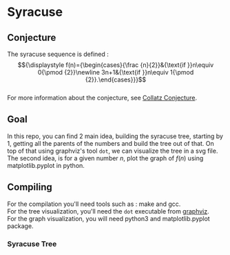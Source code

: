 ﻿# Syracuse

## Conjecture

The syracuse sequence is defined : $${\displaystyle f(n)={\begin{cases}{\frac {n}{2}}&{\text{if }}n\equiv 0{\pmod {2}}\newline 3n+1&{\text{if }}n\equiv 1{\pmod {2}}.\end{cases}}}$$   
For more information about the conjecture, see [Collatz Conjecture](https://en.wikipedia.org/wiki/Collatz_conjecture " ").  

## Goal

In this repo, you can find 2 main idea, building the syracuse tree, starting by 1, getting all the parents of the numbers and build the tree out of that. On top of that using graphviz's tool `dot`, we can visualize the tree in a svg file.  
The second idea, is for a given number $n$, plot the graph of $f(n)$ using matplotlib.pyplot in python.

## Compiling
For the compilation you'll need tools such as : make and gcc.  
For the tree visualization, you'll need the `dot` executable from [graphviz](https://graphviz.org/download/).  
For the graph visualization, you will need python3 and matplotlib.pyplot package.

### Syracuse Tree

